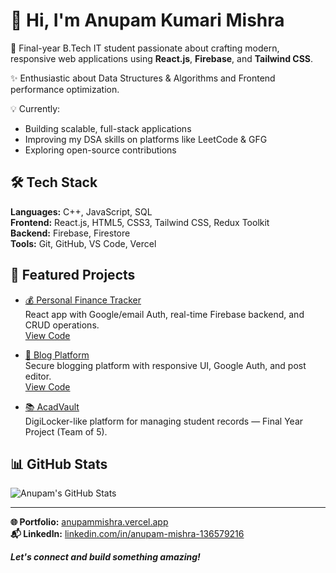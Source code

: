 # 👋 Hi, I'm Anupam Kumari Mishra

🚀 Final-year B.Tech IT student passionate about crafting modern, responsive web applications using **React.js**, **Firebase**, and **Tailwind CSS**.

✨ Enthusiastic about Data Structures & Algorithms and Frontend performance optimization.

💡 Currently:
- Building scalable, full-stack applications
- Improving my DSA skills on platforms like LeetCode & GFG
- Exploring open-source contributions

## 🛠️ Tech Stack
**Languages:** C++, JavaScript, SQL  
**Frontend:** React.js, HTML5, CSS3, Tailwind CSS, Redux Toolkit  
**Backend:** Firebase, Firestore  
**Tools:** Git, GitHub, VS Code, Vercel  

## 📌 Featured Projects

- [💰 Personal Finance Tracker](https://personalfinancetracker01.vercel.app)  
  React app with Google/email Auth, real-time Firebase backend, and CRUD operations.  
  [View Code](https://github.com/Anupam2027/Personal-Finance-Tracker)

- [📝 Blog Platform](https://doblogging.vercel.app)  
  Secure blogging platform with responsive UI, Google Auth, and post editor.  
  [View Code](https://github.com/Anupam2027/Blog_website)

- [📚 AcadVault](#)  
  DigiLocker-like platform for managing student records — Final Year Project (Team of 5).

## 📊 GitHub Stats

![Anupam's GitHub Stats](https://github-readme-stats.vercel.app/api?username=Anupam2027&show_icons=true&theme=radical)

---

**🌐 Portfolio:** [anupammishra.vercel.app](https://anupammishra.vercel.app)  
**📬 LinkedIn:** [linkedin.com/in/anupam-mishra-136579216](https://linkedin.com/in/anupam-mishra-136579216)

_**Let's connect and build something amazing!**_
